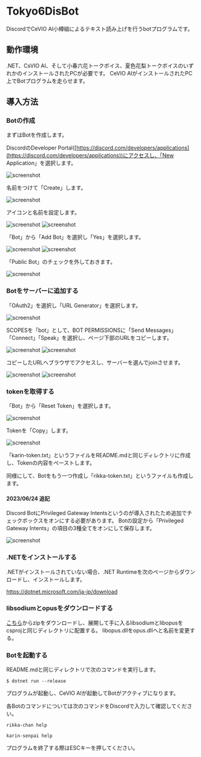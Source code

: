 # Tokyo6DisBot

DiscordでCeVIO AI小樽組によるテキスト読み上げを行うbotプログラムです。

## 動作環境

.NET、CsVIO AI、そして小春六花トークボイス、夏色花梨トークボイスのいずれかのインストールされたPCが必要です。 CeVIO AIがインストールされたPC上でBotプログラムを走らせます。

## 導入方法

### Botの作成

まずはBotを作成します。

DiscordのDeveloper Portal([https://discord.com/developers/applications](https://discord.com/developers/applications))にアクセスし、「New Application」を選択します。

![screenshot](screenshot/screenshot-0.png)

名前をつけて「Create」します。

![screenshot](screenshot/screenshot-1.png)

アイコンと名前を設定します。

![screenshot](screenshot/screenshot-2.png)
![screenshot](screenshot/screenshot-3.png)

「Bot」から「Add Bot」を選択し「Yes」を選択します。

![screenshot](screenshot/screenshot-4.png)
![screenshot](screenshot/screenshot-5.png)

「Public Bot」のチェックを外しておきます。

![screenshot](screenshot/screenshot-6.png)

### Botをサーバーに追加する

「OAuth2」を選択し「URL Generator」を選択します。

![screenshot](screenshot/screenshot-7.png)

SCOPESを「bot」として、BOT PERMISSIONSに「Send Messages」「Connect」「Speak」を選択し、ページ下部のURLをコピーします。

![screenshot](screenshot/screenshot-8.png)
![screenshot](screenshot/screenshot-9.png)

コピーしたURLへブラウザでアクセスし、サーバーを選んでjoinさせます。

![screenshot](screenshot/screenshot-10.png)
![screenshot](screenshot/screenshot-11.png)

### tokenを取得する

「Bot」から「Reset Token」を選択します。

![screenshot](screenshot/screenshot-12.png)

Tokenを「Copy」します。

![screenshot](screenshot/screenshot-13.png)

「karin-token.txt」というファイルをREADME.mdと同じディレクトリに作成し、Tokenの内容をペーストします。

同様にして、Botをもう一つ作成し「rikka-token.txt」というファイルも作成します。

#### 2023/06/24 追記

Discord BotにPrivileged Gateway Intentsというのが導入されたため追加でチェックボックスをオンにする必要があります。
Botの設定から「Privileged Gateway Intents」の項目の3種全てをオンにして保存します。

![screenshot](screenshot/screenshot-14.png)

### .NETをインストールする

.NETがインストールされていない場合、.NET Runtimeを次のページからダウンロードし、インストールします。

https://dotnet.microsoft.com/ja-jp/download

### libsodiumとopusをダウンロードする

[こちら](https://github.com/discord-net/Discord.Net/tree/dev/voice-natives)からzipをダウンロードし、展開して手に入るlibsodiumとlibopusをcsprojと同じディレクトリに配置する。
libopus.dllをopus.dllへと名前を変更する。

### Botを起動する

README.mdと同じディレクトリで次のコマンドを実行します。

```
$ dotnet run --release
```

プログラムが起動し、CeVIO AIが起動してBotがアクティブになります。

各Botのコマンドについては次のコマンドをDiscordで入力して確認してください。

```
rikka-chan help
```

```
karin-senpai help
```

プログラムを終了する際はESCキーを押してください。
